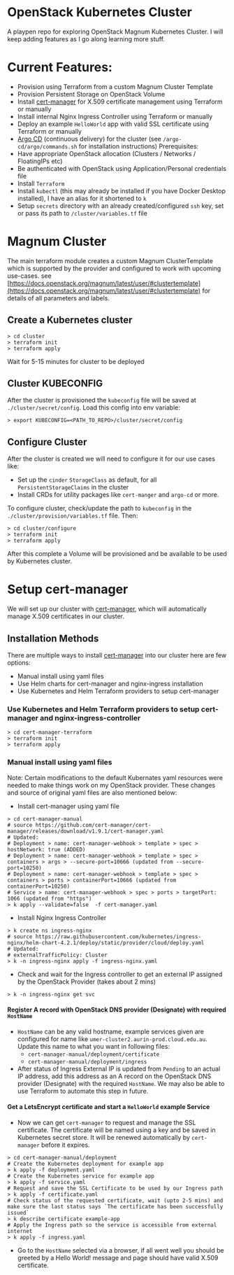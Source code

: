 # OpenStack Kubernetes Cluster

A playpen repo for exploring OpenStack Magnum Kubernetes Cluster. I will keep adding features as I go along learning more stuff.

# Current Features:
* Provision using Terraform from a custom Magnum Cluster Template
* Provision Persistent Storage on OpenStack Volume
* Install [cert-manager](https://cert-manager.io/) for X.509 certificate management using Terraform or manually
* Install internal Nginx Ingress Controller using Terraform or manually
* Deploy an example `HelloWorld` app with valid SSL certificate using Terraform or manually
* [Argo CD](https://argo-cd.readthedocs.io/en/stable/) (continuous delivery) for the cluster (see `/argo-cd/argo/commands.sh` for installation instructions)
Prerequisites:
* Have appropriate OpenStack allocation (Clusters / Networks / FloatingIPs etc)
* Be authenticated with OpenStack using Application/Personal credentials file
* Install `Terraform`
* Install `kubectl` (this may already be installed if you have Docker Desktop installed), I have an alias for it shortened to `k`
* Setup `secrets` directory with an already created/configured `ssh` key, set or pass its path to `/cluster/variables.tf` file

# Magnum Cluster

The main terraform module creates a custom Magnum ClusterTemplate which is supported by the provider and configured to work with upcoming use-cases.
see [https://docs.openstack.org/magnum/latest/user/#clustertemplate](https://docs.openstack.org/magnum/latest/user/#clustertemplate) for details of all parameters and labels.

## Create a Kubernetes cluster
```shell
> cd cluster
> terraform init
> terraform apply
```
Wait for 5-15 minutes for cluster to be deployed

## Cluster KUBECONFIG

After the cluster is provisioned the `kubeconfig` file will be saved at `./cluster/secret/config`. Load this config into env variable:
```shell
> export KUBECONFIG=<PATH_TO_REPO>/cluster/secret/config
```

## Configure Cluster

After the cluster is created we will need to configure it for our use cases like:

* Set up the `cinder` `StorageClass` as default, for all `PersistentStorageClaims` in the cluster
* Install CRDs for utility packages like `cert-manger` and `argo-cd` or more.

To configure cluster, check/update the path to `kubeconfig` in the `./cluster/provision/variables.tf` file. Then:
```shell
> cd cluster/configure
> terraform init
> terraform apply
```
After this complete a Volume will be provisioned and be available to be used by Kubernetes cluster.

# Setup cert-manager
We will set up our cluster with [cert-manager](https://cert-manager.io/), which will automatically manage X.509 certificates in our cluster.

## Installation Methods
There are multiple ways to install [cert-manager](https://cert-manager.io/) into our cluster here are few options:
* Manual install using yaml files
* Use Helm charts for cert-manager and nginx-ingress installation
* Use Kubernetes and Helm Terraform providers to setup cert-manager


### Use Kubernetes and Helm Terraform providers to setup cert-manager and nginx-ingress-controller

```shell
> cd cert-manager-terraform
> terraform init
> terraform apply
```

### Manual install using yaml files

Note: Certain modifications to the default Kubernates yaml resources were needed to make things work on my OpenStack provider. These changes and source of original yaml files are also mentioned below:

* Install cert-manager using yaml file
```shell
> cd cert-manager-manual
# source https://github.com/cert-manager/cert-manager/releases/download/v1.9.1/cert-manager.yaml
# Updated:
# Deployment > name: cert-manager-webhook > template > spec > hostNetwork: true (ADDED)
# Deployment > name: cert-manager-webhook > template > spec > containers > args > --secure-port=10666 (updated from --secure-port=10250)
# Deployment > name: cert-manager-webhook > template > spec > containers > ports > containerPort=10666 (updated from containerPort=10250)
# Service > name: cert-manager-webhook > spec > ports > targetPort: 1066 (updated from "https")
> k apply --validate=false  -f cert-manager.yaml
```

* Install Nginx Ingress Controller 
```shell
> k create ns ingress-nginx
# source https://raw.githubusercontent.com/kubernetes/ingress-nginx/helm-chart-4.2.1/deploy/static/provider/cloud/deploy.yaml
# Updated: 
# externalTrafficPolicy: Cluster
> k -n ingress-nginx apply -f ingress-nginx.yaml
```

* Check and wait for the Ingress controller to get an external IP assigned by the OpenStack Provider (takes about 2 mins)
```shell
> k -n ingress-nginx get svc
```

#### Register A record with OpenStack DNS provider (Designate) with required `HostName`
* `HostName` can be any valid hostname, example services given are configured for name like `umer-cluster2.aurin-prod.cloud.edu.au`. Update this name to what you want in following files:
  * `cert-manager-manual/deployment/certificate`
  * `cert-manager-manual/deployment/ingress`
* After status of Ingress External IP is updated from `Pending` to an actual IP address, add this address as an A record on the OpenStack DNS provider (Designate) with the required `HostName`. We may also be able to use Terraform to automate this step in future.

#### Get a LetsEncrypt certificate and start a `HelloWorld` example Service
* Now we can get `cert-manager` to request and manage the SSL certificate. The certificate will be named using a key and be saved in Kubernetes secret store. It will be renewed automatically by `cert-manager` before it expires.
```shell
> cd cert-manager-manual/deployment
# Create the Kubernetes deployment for example app
> k apply -f deployment.yaml
# Create the Kubernetes service for example app
> k apply -f service.yaml
# Request and save the SSL Certificate to be used by our Ingress path
> k apply -f certificate.yaml
# Check status of the requested certificate, wait (upto 2-5 mins) and make sure the last status says `The certificate has been successfully issued`
> k describe certificate example-app
# Apply the Ingress path so the service is accessible from external internet
> k apply -f ingress.yaml
```
* Go to the `HostName` selected via a browser, if all went well you should be greeted by a Hello World! message and page should have valid X.509 certificate.
